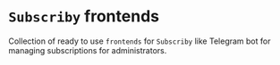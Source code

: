 # `Subscriby` frontends

Collection of ready to use `frontends` for `Subscriby` like Telegram bot for managing subscriptions for administrators.
